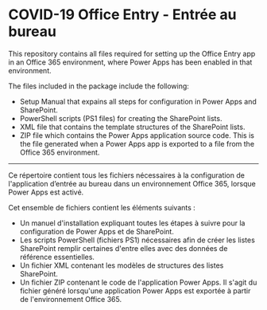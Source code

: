 # COVID-19 Office Entry - Entrée au bureau
This repository contains all files required for setting up the Office Entry app in an Office 365 environment, where Power Apps has been enabled in that environment.

The files included in the package include the following:
* Setup Manual  that expains all steps for configuration in Power Apps and SharePoint.
* PowerShell scripts (PS1 files) for creating the SharePoint lists.
* XML file that contains the template structures of the SharePoint lists. 
* ZIP file which contains the Power Apps application source code. This is the file generated when a Power Apps app is exported to a file from the Office 365 environment.
______
Ce répertoire contient tous les fichiers nécessaires à la configuration de l'application d’entrée au bureau dans un environnement Office 365, lorsque Power Apps est activé.

Cet ensemble de fichiers contient les éléments suivants :
* Un manuel d'installation expliquant toutes les étapes à suivre pour la configuration de Power Apps et de SharePoint.
* Les scripts PowerShell (fichiers PS1) nécessaires afin de créer les listes SharePoint remplir certaines d'entre elles avec des données de référence essentielles.
* Un fichier XML contenant les modèles de structures des listes SharePoint.
* Un fichier ZIP contenant le code de l'application Power Apps. Il s'agit du fichier généré lorsqu'une application Power Apps est exportée à partir de l'environnement Office 365.

